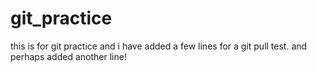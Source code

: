 # git_practice
this is for git practice
and i have added a few lines for a git pull test.
and perhaps added another line!
